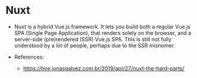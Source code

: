 # Nuxt

- Nuxt is a hybrid Vue.js framework. It lets you build both a regular Vue.js SPA (Single Page Application), that renders solely on the browser, and a server-side (pre)rendered (SSR) Vue.js SPA. This is still not fully understood by a lot of people, perhaps due to the SSR misnomer.

- References:
  - https://hire.jonasgalvez.com.br/2019/apr/27/nuxt-the-hard-parts/